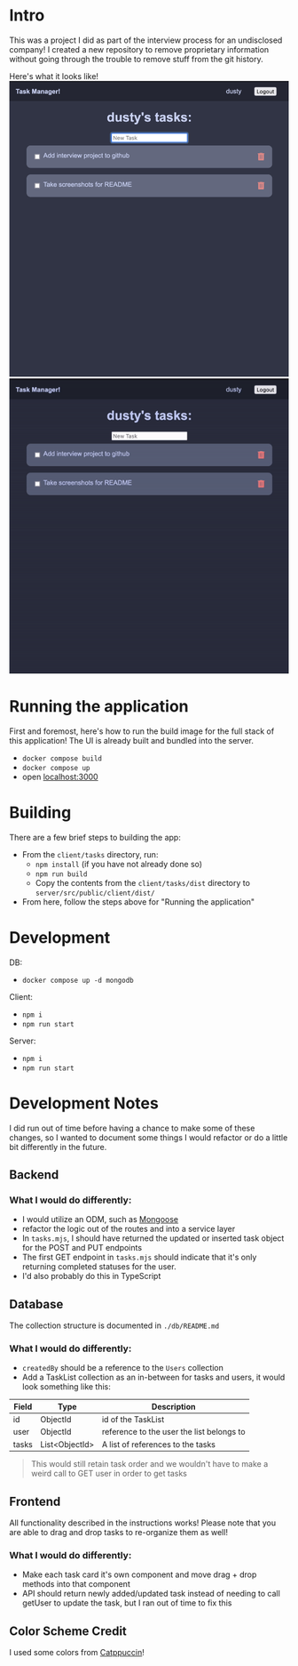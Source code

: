 # Intro

This was a project I did as part of the interview process for an undisclosed company! I created a new repository to remove proprietary information without going through the trouble to remove stuff from the git history.

Here's what it looks like!
![](images/Screenshot%202023-08-17%20at%209.11.44%20AM.png)
![](images/moveItems.gif)
# Running the application

First and foremost, here's how to run the build image for the full stack of this application! The UI is already built and bundled into the server.

-   `docker compose build`
-   `docker compose up`
-   open [localhost:3000](http://localhost:3000)

# Building

There are a few brief steps to building the app:

-   From the `client/tasks` directory, run:
    -   `npm install` (if you have not already done so)
    -   `npm run build`
    -   Copy the contents from the `client/tasks/dist` directory to `server/src/public/client/dist/`
-   From here, follow the steps above for "Running the application"

# Development

DB:

-   `docker compose up -d mongodb`

Client:

- `npm i`
-   `npm run start`

Server:

- `npm i`
-   `npm run start`

# Development Notes

I did run out of time before having a chance to make some of these changes, so I wanted to document some things I would refactor or do a little bit differently in the future.


## Backend

### What I would do differently: 
-   I would utilize an ODM, such as [Mongoose](https://mongoosejs.com/)
-   refactor the logic out of the routes and into a service layer
-   In `tasks.mjs`, I should have returned the updated or inserted task object for the POST and PUT endpoints
-   The first GET endpoint in `tasks.mjs` should indicate that it's only returning completed statuses for the user.
-   I'd also probably do this in TypeScript

## Database

The collection structure is documented in `./db/README.md`

### What I would do differently:

-   `createdBy` should be a reference to the `Users` collection
-   Add a TaskList collection as an in-between for tasks and users, it would look something like this:

| Field | Type             | Description                               |
| ----- | ---------------- | ----------------------------------------- |
| id    | ObjectId         | id of the TaskList                        |
| user  | ObjectId         | reference to the user the list belongs to |
| tasks | List\<ObjectId\> | A list of references to the tasks         |


> This would still retain task order and we wouldn't have to make a weird call to GET user in order to get tasks

## Frontend

All functionality described in the instructions works! Please note that you are able to drag and drop tasks to re-organize them as well!

### What I would do differently:

-   Make each task card it's own component and move drag + drop methods into that component
-   API should return newly added/updated task instead of needing to call getUser to update the task, but I ran out of time to fix this

## Color Scheme Credit

I used some colors from [Catppuccin](https://github.com/catppuccin/catppuccin)!
